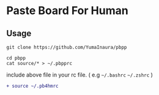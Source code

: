 # Paste Board For Human

## Usage

```
git clone https://github.com/YumaInaura/pbpp
```

```
cd pbpp
cat source/* > ~/.pbpprc
```

include above file in your rc file. ( e.g `~/.bashrc` `~/.zshrc` )

```diff
+ source ~/.pb4hmrc
```

